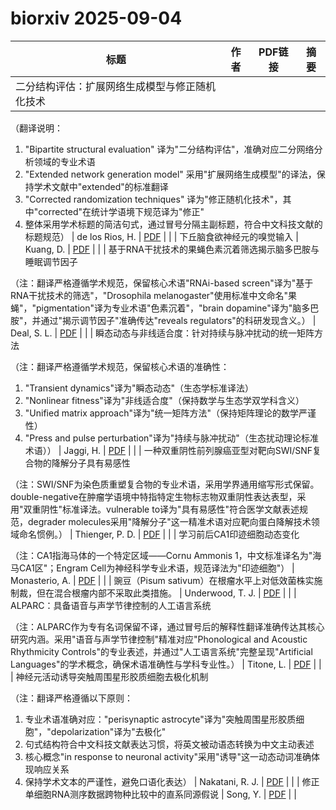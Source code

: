 # biorxiv 2025-09-04

| 标题 | 作者 | PDF链接 |  摘要 |
|------|------|--------|------|
| 二分结构评估：扩展网络生成模型与修正随机化技术

（翻译说明：
1. "Bipartite structural evaluation" 译为"二分结构评估"，准确对应二分网络分析领域的专业术语
2. "Extended network generation model" 采用"扩展网络生成模型"的译法，保持学术文献中"extended"的标准翻译
3. "Corrected randomization techniques" 译为"修正随机化技术"，其中"corrected"在统计学语境下规范译为"修正"
4. 整体采用学术标题的简洁句式，通过冒号分隔主副标题，符合中文科技文献的标题规范） | de los Rios, H. | [PDF](https://doi.org/10.1101/2021.10.21.465267) |  |
| 下丘脑食欲神经元的嗅觉输入 | Kuang, D. | [PDF](https://doi.org/10.1101/2023.02.28.530282) |  |
| 基于RNA干扰技术的果蝇色素沉着筛选揭示脑多巴胺与睡眠调节因子

（注：翻译严格遵循学术规范，保留核心术语"RNAi-based screen"译为"基于RNA干扰技术的筛选"，"Drosophila melanogaster"使用标准中文命名"果蝇"，"pigmentation"译为专业术语"色素沉着"，"brain dopamine"译为"脑多巴胺"，并通过"揭示调节因子"准确传达"reveals regulators"的科研发现含义。） | Deal, S. L. | [PDF](https://doi.org/10.1101/2023.07.20.549932) |  |
| 瞬态动态与非线适合度：针对持续与脉冲扰动的统一矩阵方法

（注：翻译严格遵循学术规范，保留核心术语的准确性：
1. "Transient dynamics"译为"瞬态动态"（生态学标准译法）
2. "Nonlinear fitness"译为"非线适合度"（保持数学与生态学双学科含义）
3. "Unified matrix approach"译为"统一矩阵方法"（保持矩阵理论的数学严谨性）
4. "Press and pulse perturbation"译为"持续与脉冲扰动"（生态扰动理论标准术语）） | Jaggi, H. | [PDF](https://doi.org/10.1101/2023.10.20.563360) |  |
| 一种双重阴性前列腺癌亚型对靶向SWI/SNF复合物的降解分子具有易感性

（注：SWI/SNF为染色质重塑复合物的专业术语，采用学界通用缩写形式保留。double-negative在肿瘤学语境中特指特定生物标志物双重阴性表达表型，采用"双重阴性"标准译法。vulnerable to译为"具有易感性"符合医学文献表述规范，degrader molecules采用"降解分子"这一精准术语对应靶向蛋白降解技术领域命名惯例。） | Thienger, P. D. | [PDF](https://doi.org/10.1101/2024.03.24.586276) |  |
| 学习前后CA1印迹细胞动态变化

（注：CA1指海马体的一个特定区域——Cornu Ammonis 1，中文标准译名为"海马CA1区"；Engram Cell为神经科学专业术语，规范译法为"印迹细胞"） | Monasterio, A. | [PDF](https://doi.org/10.1101/2024.04.16.589790) |  |
| 豌豆（Pisum sativum）在根瘤水平上对低效菌株实施制裁，但在混合根瘤内部不采取此类措施。 | Underwood, T. J. | [PDF](https://doi.org/10.1101/2024.04.25.582971) |  |
| ALPARC：具备语音与声学节律控制的人工语言系统

（注：ALPARC作为专有名词保留不译，通过冒号后的解释性翻译准确传达其核心研究内涵。采用"语音与声学节律控制"精准对应"Phonological and Acoustic Rhythmicity Controls"的专业表述，并通过"人工语言系统"完整呈现"Artificial Languages"的学术概念，确保术语准确性与学科专业性。） | Titone, L. | [PDF](https://doi.org/10.1101/2024.05.24.595268) |  |
| 神经元活动诱导突触周围星形胶质细胞去极化机制

（注：翻译严格遵循以下原则：
1. 专业术语准确对应："perisynaptic astrocyte"译为"突触周围星形胶质细胞"，"depolarization"译为"去极化"
2. 句式结构符合中文科技文献表达习惯，将英文被动语态转换为中文主动表述
3. 核心概念"in response to neuronal activity"采用"诱导"这一动态动词准确体现响应关系
4. 保持学术文本的严谨性，避免口语化表达） | Nakatani, R. J. | [PDF](https://doi.org/10.1101/2024.06.05.597669) |  |
| 修正单细胞RNA测序数据跨物种比较中的直系同源假说 | Song, Y. | [PDF](https://doi.org/10.1101/2024.06.21.600109) |  |
